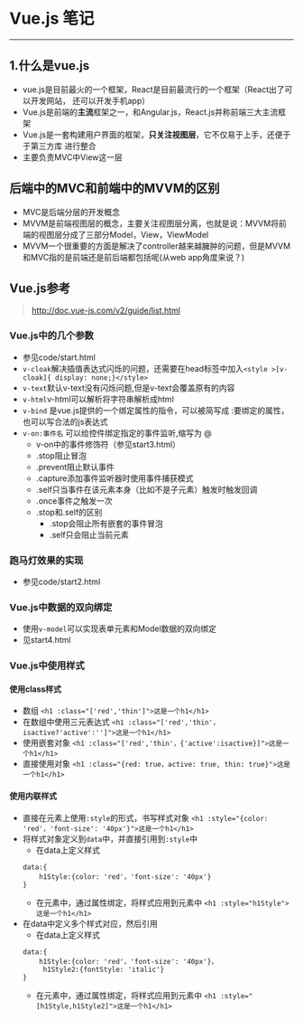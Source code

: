 # Vue.js 笔记
---------------------------------
## 1.什么是vue.js
+ vue.js是目前最火的一个框架，React是目前最流行的一个框架（React出了可以开发网站， 还可以开发手机app）
+ Vue.js是前端的**主流**框架之一，和Angular.js，React.js并称前端三大主流框架
+ Vue.js是一套构建用户界面的框架，**只关注视图层**，它不仅易于上手，还便于于第三方库 进行整合
+ 主要负责MVC中View这一层
 
## 后端中的MVC和前端中的MVVM的区别
+ MVC是后端分层的开发概念
+ MVVM是前端视图层的概念，主要关注视图层分离，也就是说：MVVM将前端的视图层分成了三部分Model，View，ViewModel
+ MVVM一个很重要的方面是解决了controller越来越臃肿的问题，但是MVVM和MVC指的是前端还是前后端都包括呢(从web app角度来说？)

## Vue.js参考
>http://doc.vue-js.com/v2/guide/list.html

### Vue.js中的几个参数
+ 参见code/start.html
+ `v-cloak`解决插值表达式闪烁的问题，还需要在head标签中加入`<style >[v-cloak]{ display: none;}</style>`
+ `v-text`默认v-text没有闪烁问题,但是v-text会覆盖原有的内容
+ `v-html`v-html可以解析将字符串解析成html
+ `v-bind` 是vue.js提供的一个绑定属性的指令，可以被简写成 :要绑定的属性，也可以写合法的js表达式
+ `v-on:事件名` 可以给控件绑定指定的事件监听,缩写为 @
    * v-on中的事件修饰符（参见start3.html）
    * .stop阻止冒泡
    * .prevent阻止默认事件
    * .capture添加事件监听器时使用事件捕获模式
    * .self只当事件在该元素本身（比如不是子元素）触发时触发回调
    * .once事件之触发一次
    * .stop和.self的区别
        - .stop会阻止所有嵌套的事件冒泡
        - .self只会阻止当前元素

### 跑马灯效果的实现
+ 参见code/start2.html

### Vue.js中数据的双向绑定
+ 使用`v-model`可以实现表单元素和Model数据的双向绑定
+ 见start4.html

### Vue.js中使用样式
#### 使用class样式
+ 数组
`<h1 :class="['red','thin']">这是一个h1</h1>`
+ 在数组中使用三元表达式
`<h1 :class="['red','thin'，isactive?'active':'']">这是一个h1</h1>`
+ 使用嵌套对象
`<h1 :class="['red','thin'，{'active':isactive}]">这是一个h1</h1>`
+ 直接使用对象
`<h1 :class="{red: true，active: true, thin: true}">这是一个h1</h1>`

#### 使用内联样式
+ 直接在元素上使用`:style`的形式，书写样式对象
`<h1 :style="{color: 'red'，'font-size': '40px'}">这是一个h1</h1>`
+ 将样式对象定义到`data`中，并直接引用到`:style`中
    * 在data上定义样式
    ```
    data:{
        h1Style:{color: 'red'，'font-size': '40px'}
    }
    ```
    * 在元素中，通过属性绑定，将样式应用到元素中
`<h1 :style="h1Style">这是一个h1</h1>`
+ 在data中定义多个样式对应，然后引用
    * 在data上定义样式
    ```
    data:{
        h1Style:{color: 'red'，'font-size': '40px'}，
         h1Style2:{fontStyle: 'italic'}
    }
    ```
    * 在元素中，通过属性绑定，将样式应用到元素中
`<h1 :style="[h1Style,h1Style2]">这是一个h1</h1>`




